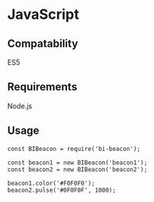 # JavaScript

## Compatability
ES5

## Requirements
Node.js

## Usage

```
const BIBeacon = require('bi-beacon');

const beacon1 = new BIBeacon('beacon1');
const beacon2 = new BIBeacon('beacon2');

beacon1.color('#F0F0F0');
beacon2.pulse('#0F0F0F', 1000);
```
